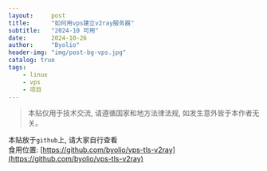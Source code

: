 ```yaml
---
layout:     post
title:      "如何用vps建立v2ray服务器"
subtitle:   "2024-10 可用"
date:       2024-10-26
author:     "Byolio"
header-img: "img/post-bg-vps.jpg"
catalog: true
tags:
    - linux
    - vps
    - 项目
---
```

> 本贴仅用于技术交流, 请遵循国家和地方法律法规, 如发生意外皆于本作者无关。

本贴放于`github`上, 请大家自行查看 \
食用位置: [https://github.com/byolio/vps-tls-v2ray](https://github.com/byolio/vps-tls-v2ray)